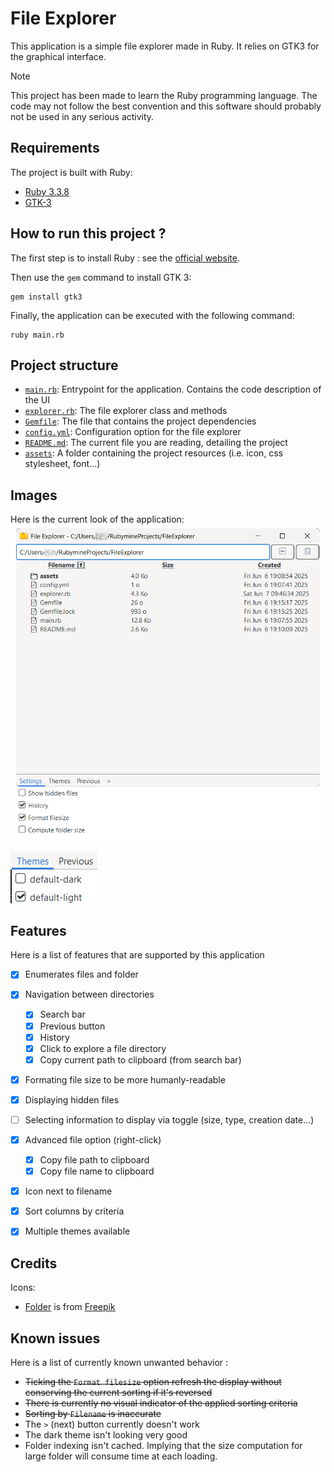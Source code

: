 # File Explorer

This application is a simple file explorer made in Ruby. It relies on GTK3 for the graphical interface.

> [!NOTE]
> This project has been made to learn the Ruby programming language. The code may not follow the best convention and 
> this software should probably not be used in any serious activity.


## Requirements

The project is built with Ruby:
- [Ruby 3.3.8](https://www.ruby-lang.org/en/downloads/)
- [GTK-3](https://docs.gtk.org/gtk3/)


## How to run this project ?

The first step is to install Ruby : see the [official website](https://www.ruby-lang.org/en/downloads/).

Then use the `gem` command to install GTK 3:
```shell
gem install gtk3
```

Finally, the application can be executed with the following command:
```shell
ruby main.rb
```


## Project structure

- [`main.rb`](main.rb): Entrypoint for the application. Contains the code description of the UI
- [`explorer.rb`](explorer.rb): The file explorer class and methods
- [`Gemfile`](Gemfile): The file that contains the project dependencies
- [`config.yml`](config.yml): Configuration option for the file explorer
- [`README.md`](README.md): The current file you are reading, detailing the project
- [`assets`](assets): A folder containing the project resources (i.e. icon, css stylesheet, font...) 


## Images

Here is the current look of the application:
![Software preview](assets/screens/preview-1.png)

![!Theme preview](assets/screens/preview-2.png)


## Features

Here is a list of features that are supported by this application
- [x] Enumerates files and folder
- [x] Navigation between directories
  - [x] Search bar
  - [x] Previous button
  - [x] History
  - [x] Click to explore a file directory
  - [x] Copy current path to clipboard (from search bar)
- [x] Formating file size to be more humanly-readable
- [x] Displaying hidden files
- [ ] Selecting information to display via toggle (size, type, creation date...)
- [x] Advanced file option (right-click)
  - [x] Copy file path to clipboard
  - [x] Copy file name to clipboard
- [x] Icon next to filename
- [x] Sort columns by criteria
- [x] Multiple themes available


## Credits

Icons:
- [Folder](assets/icons/folder-icon-128.png) is from [Freepik](https://www.flaticon.com/authors/freepik)


## Known issues

Here is a list of currently known unwanted behavior :
- ~~Ticking the `Format filesize` option refresh the display without conserving the current sorting if it's reversed~~
- ~~There is currently no visual indicator of the applied sorting criteria~~
- ~~Sorting by `Filename` is inaccurate~~
- The `>` (next) button currently doesn't work
- The dark theme isn't looking very good
- Folder indexing isn't cached. Implying that the size computation for large folder will consume time at each loading. 